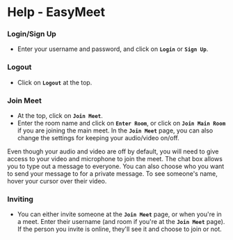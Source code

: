 # Help - EasyMeet

### Login/Sign Up
  - Enter your username and password, and click on **```Login```** or **```Sign Up```**.

### Logout
  - Click on **```Logout```** at the top.

### Join Meet
  - At the top, click on **```Join Meet```**.
  - Enter the room name and click on **```Enter Room```**, or click on **```Join Main Room```** if you are joining the main meet.
In the **```Join Meet```** page, you can also change the settings for keeping your audio/video on/off.

Even though your audio and video are off by default, you will need to give access to your video and microphone to join the meet. The chat box allows you to type out a message to everyone. You can also choose who you want to send your message to for a private message. To see someone's name, hover your cursor over their video.

### Inviting
  - You can either invite someone at the **```Join Meet```** page, or when you're in a meet. Enter their username (and room if you're at the **```Join Meet```** page). If the person you invite is online, they'll see it and choose to join or not.
